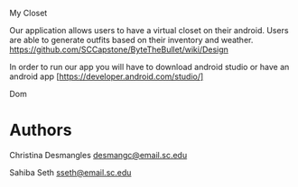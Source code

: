 My Closet

Our application allows users to have a virtual closet on their android. Users are able to generate outfits based on their inventory and weather.
https://github.com/SCCapstone/ByteTheBullet/wiki/Design

In order to run our app you will have to download android studio or have an android app [https://developer.android.com/studio/]

Dom


# Authors
Christina Desmangles desmangc@email.sc.edu 

Sahiba Seth sseth@email.sc.edu 